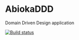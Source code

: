 # AbiokaDDD
Domain Driven Design application

[![Build status](https://ci.appveyor.com/api/projects/status/4twu0v525p585h3m?svg=true)](https://ci.appveyor.com/project/tugrulelmas/abiokaddd)
